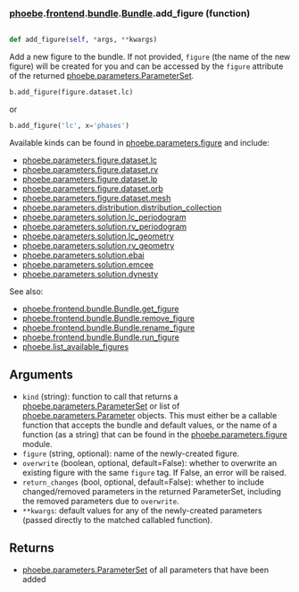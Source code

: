 ### [phoebe](phoebe.md).[frontend](phoebe.frontend.md).[bundle](phoebe.frontend.bundle.md).[Bundle](phoebe.frontend.bundle.Bundle.md).add_figure (function)


```py

def add_figure(self, *args, **kwargs)

```



Add a new figure to the bundle.  If not provided,
`figure` (the name of the new figure) will be created for
you and can be accessed by the `figure` attribute of the returned
[phoebe.parameters.ParameterSet](phoebe.parameters.ParameterSet.md).

```py
b.add_figure(figure.dataset.lc)
```

or

```py
b.add_figure('lc', x='phases')
```

Available kinds can be found in [phoebe.parameters.figure](phoebe.parameters.figure.md) and include:
* [phoebe.parameters.figure.dataset.lc](phoebe.parameters.figure.dataset.lc.md)
* [phoebe.parameters.figure.dataset.rv](phoebe.parameters.figure.dataset.rv.md)
* [phoebe.parameters.figure.dataset.lp](phoebe.parameters.figure.dataset.lp.md)
* [phoebe.parameters.figure.dataset.orb](phoebe.parameters.figure.dataset.orb.md)
* [phoebe.parameters.figure.dataset.mesh](phoebe.parameters.figure.dataset.mesh.md)
* [phoebe.parameters.distribution.distribution_collection](phoebe.parameters.distribution.distribution_collection.md)
* [phoebe.parameters.solution.lc_periodogram](phoebe.parameters.solution.lc_periodogram.md)
* [phoebe.parameters.solution.rv_periodogram](phoebe.parameters.solution.rv_periodogram.md)
* [phoebe.parameters.solution.lc_geometry](phoebe.parameters.solution.lc_geometry.md)
* [phoebe.parameters.solution.rv_geometry](phoebe.parameters.solution.rv_geometry.md)
* [phoebe.parameters.solution.ebai](phoebe.parameters.solution.ebai.md)
* [phoebe.parameters.solution.emcee](phoebe.parameters.solution.emcee.md)
* [phoebe.parameters.solution.dynesty](phoebe.parameters.solution.dynesty.md)

See also:
* [phoebe.frontend.bundle.Bundle.get_figure](phoebe.frontend.bundle.Bundle.get_figure.md)
* [phoebe.frontend.bundle.Bundle.remove_figure](phoebe.frontend.bundle.Bundle.remove_figure.md)
* [phoebe.frontend.bundle.Bundle.rename_figure](phoebe.frontend.bundle.Bundle.rename_figure.md)
* [phoebe.frontend.bundle.Bundle.run_figure](phoebe.frontend.bundle.Bundle.run_figure.md)
* [phoebe.list_available_figures](phoebe.list_available_figures.md)

Arguments
----------
* `kind` (string): function to call that returns a
     [phoebe.parameters.ParameterSet](phoebe.parameters.ParameterSet.md) or list of
     [phoebe.parameters.Parameter](phoebe.parameters.Parameter.md) objects.  This must either be a
     callable function that accepts the bundle and default values, or the name
     of a function (as a string) that can be found in the
     [phoebe.parameters.figure](phoebe.parameters.figure.md) module.
* `figure` (string, optional): name of the newly-created figure.
* `overwrite` (boolean, optional, default=False): whether to overwrite
    an existing figure with the same `figure` tag.  If False,
    an error will be raised.
* `return_changes` (bool, optional, default=False): whether to include
    changed/removed parameters in the returned ParameterSet, including
    the removed parameters due to `overwrite`.
* `**kwargs`: default values for any of the newly-created parameters
    (passed directly to the matched callabled function).

Returns
---------
* [phoebe.parameters.ParameterSet](phoebe.parameters.ParameterSet.md) of all parameters that have been added

